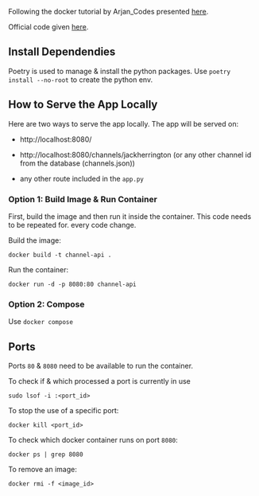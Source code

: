 Following the docker tutorial by Arjan_Codes presented [here](https://www.youtube.com/watch?v=zkMRWDQV4Tg&list=PLC0nd42SBTaO3aajVi2FomC86q6TeRM_Y&t=209s).

Official code given [here](https://github.com/ArjanCodes/2022-docker).

## Install Dependendies

Poetry is used to manage & install the python packages. Use `poetry install --no-root` to create the python env.


## How to Serve the App Locally
Here are two ways to serve the app locally. The app will be served on:

- http://localhost:8080/  

- http://localhost:8080/channels/jackherrington (or any other channel id from the database (channels.json))

- any other route included in the `app.py`

### Option 1: Build Image & Run Container

First, build the image and then run it inside the container. This code needs to be repeated for. every code change.

Build the image:

`docker build -t channel-api .`

Run the container:

`docker run -d -p 8080:80 channel-api`

### Option 2: Compose
Use `docker compose` 

## Ports

Ports `80` & `8080` need to be available to run the container.

To check if & which processed a port is currently in use

`sudo lsof -i :<port_id>` 

To stop the use of a specific port:

`docker kill <port_id>`

To check which docker container runs on port `8080`:

`docker ps | grep 8080`

To remove an image:

`docker rmi -f <image_id>`